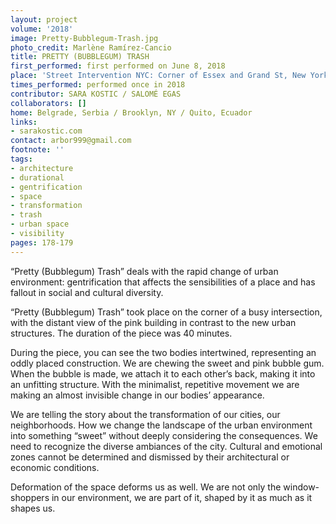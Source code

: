 ```yaml
---
layout: project
volume: '2018'
image: Pretty-Bubblegum-Trash.jpg
photo_credit: Marlène Ramírez-Cancio
title: PRETTY (BUBBLEGUM) TRASH
first_performed: first performed on June 8, 2018
place: 'Street Intervention NYC: Corner of Essex and Grand St, New York, NY'
times_performed: performed once in 2018
contributor: SARA KOSTIC / SALOMÉ EGAS
collaborators: []
home: Belgrade, Serbia / Brooklyn, NY / Quito, Ecuador
links:
- sarakostic.com
contact: arbor999@gmail.com
footnote: ''
tags:
- architecture
- durational
- gentrification
- space
- transformation
- trash
- urban space
- visibility
pages: 178-179
---
```


“Pretty (Bubblegum) Trash” deals with the rapid change of urban environment: gentrification that affects the sensibilities of a place and has fallout in social and cultural diversity.

“Pretty (Bubblegum) Trash” took place on the corner of a busy intersection, with the distant view of the pink building in contrast to the new urban structures. The duration of the piece was 40 minutes.

During the piece, you can see the two bodies intertwined, representing an oddly placed construction. We are chewing the sweet and pink bubble gum. When the bubble is made, we attach it to each other’s back, making it into an unfitting structure. With the minimalist, repetitive movement we are making an almost invisible change in our bodies’ appearance.

We are telling the story about the transformation of our cities, our neighborhoods. How we change the landscape of the urban environment into something “sweet” without deeply considering the consequences. We need to recognize the diverse ambiances of the city. Cultural and emotional zones cannot be determined and dismissed by their architectural or economic conditions.

Deformation of the space deforms us as well. We are not only the window-shoppers in our environment, we are part of it, shaped by it as much as it shapes us.

